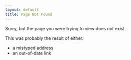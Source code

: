```yaml
---
layout: default
title: Page Not Found
---
```


Sorry, but the page you were trying to view does not exist.

This was probably the result of either:

* a mistyped address
* an out-of-date link

<script type="text/javascript">
    var GOOG_FIXURL_LANG = (navigator.language || '').slice(0,2),
    GOOG_FIXURL_SITE = location.host;
</script>
<script type="text/javascript" src="//linkhelp.clients.google.com/tbproxy/lh/wm/fixurl.js"></script>
